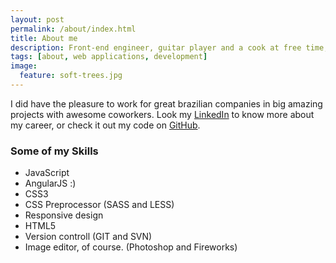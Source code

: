 ```yaml
---
layout: post
permalink: /about/index.html
title: About me
description: Front-end engineer, guitar player and a cook at free time, from Pernambuco, Brazil. A passionate for web app applications and client side development. Ready for find fast and elegant solutions.
tags: [about, web applications, development]
image:
  feature: soft-trees.jpg
---
```


I did have the pleasure to work for great brazilian companies in big amazing projects with awesome coworkers. Look my [LinkedIn](https://www.linkedin.com/pub/nando-souza/b/9a3/557 "Fernando Souza LinkedIn profile") to know more about my career, or check it out my code on [GitHub](https://github.com/fernandosouza "Fernando Souza GitHub profile").

### Some of my Skills
* JavaScript
* AngularJS :)
* CSS3
* CSS Preprocessor (SASS and LESS)
* Responsive design
* HTML5
* Version controll (GIT and SVN)
* Image editor, of course. (Photoshop and Fireworks)